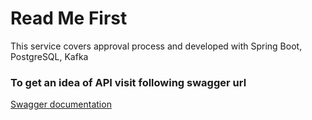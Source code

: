 # Read Me First
This service covers approval process and developed with Spring Boot, PostgreSQL, Kafka

### To get an idea of API visit following swagger url
[Swagger documentation](http://localhost:7002/swagger-ui.html)
